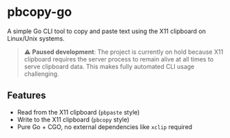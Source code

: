 # pbcopy-go

A simple Go CLI tool to copy and paste text using the X11 clipboard on Linux/Unix systems.

> ⚠️ **Paused development**: The project is currently on hold because X11 clipboard requires the server process to remain alive at all times to serve clipboard data. This makes fully automated CLI usage challenging.

## Features

- Read from the X11 clipboard (`pbpaste` style)
- Write to the X11 clipboard (`pbcopy` style)
- Pure Go + CGO, no external dependencies like `xclip` required
